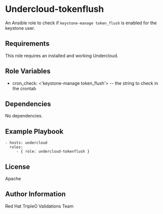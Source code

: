 Undercloud-tokenflush
=====================

An Ansible role to check if `keystone-manage token_flush` is enabled for the keystone user.

Requirements
------------

This role requires an installed and working Undercloud.

Role Variables
--------------

- cron_check: <'keystone-manage token_flush'> -- the string to check in the crontab


Dependencies
------------

No dependencies.

Example Playbook
----------------

    - hosts: undercloud
      roles:
         - { role: undercloud-tokenflush }

License
-------

Apache

Author Information
------------------

Red Hat TripleO Validations Team
